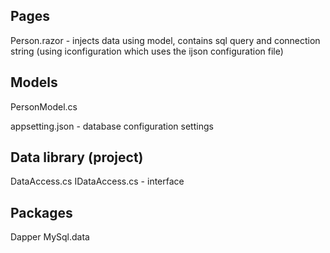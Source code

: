 Pages
------
Person.razor - injects data using model, contains sql query and connection string (using iconfiguration which uses the ijson configuration file)

Models
-------
PersonModel.cs

appsetting.json - database configuration settings

Data library (project)
-----------------------
DataAccess.cs
IDataAccess.cs - interface

Packages
-------
Dapper
MySql.data

